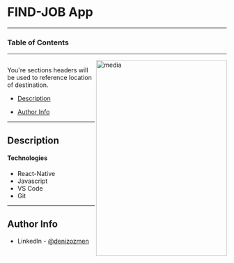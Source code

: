 # FIND-JOB App

---

### Table of Contents

---

<img src="https://github.com/denizozmen/Projects/blob/master/ReactNative/ProjectOne/media.gif" alt="media" width="300" height="450" align="right" style="max-width:100%;">
  <img

---

You're sections headers will be used to reference location of destination.

- [Description](#description)
<!--
- [How To Use](#how-to-use)
- [References](#references)
- [License](#license) -->

- [Author Info](#author-info)

---

## Description

#### Technologies

- React-Native
- Javascript
- VS Code
- Git

---

## Author Info

- Linkedln - [@denizozmen](https://www.linkedin.com/in/deniz-%C3%B6zmen-66ab161b7/)
